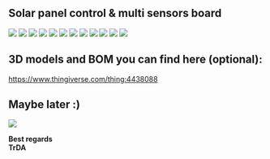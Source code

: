 ## Solar panel control & multi sensors board
![](https://raw.githubusercontent.com/TrDA-hab/Projects/master/Solar/Solar0.jpg)
![](https://raw.githubusercontent.com/TrDA-hab/Projects/master/Solar/Solar1.jpg)
![](https://raw.githubusercontent.com/TrDA-hab/Projects/master/Solar/20200606_145204.jpg)
![](https://raw.githubusercontent.com/TrDA-hab/Projects/master/Solar/Solav%20v2.jpg)
![](https://raw.githubusercontent.com/TrDA-hab/Projects/master/Solar/Solar%20graph.jpg)
![](https://raw.githubusercontent.com/TrDA-hab/Projects/master/Solar/20200309_161455.jpg)
![](https://raw.githubusercontent.com/TrDA-hab/Projects/master/Solar/DPPA.jpg)
![](https://raw.githubusercontent.com/TrDA-hab/Projects/master/Solar/05.jpg)
![](https://raw.githubusercontent.com/TrDA-hab/Projects/master/Solar/20200312_232513.jpg)
![](https://raw.githubusercontent.com/TrDA-hab/Projects/master/Solar/20200428_215212.jpg)
![](https://raw.githubusercontent.com/TrDA-hab/Projects/master/Solar/20200428_215905.jpg)
![](https://raw.githubusercontent.com/TrDA-hab/Projects/master/Solar/20200428_214347.jpg)

## **3D models** and **BOM** you can find here (optional):   
https://www.thingiverse.com/thing:4438088  

## Maybe later :)   
![](https://raw.githubusercontent.com/TrDA-hab/Projects/master/Solar/20210208_221613.jpg)

**Best regards  
TrDA**
